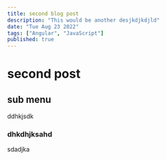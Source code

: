 ```yaml
---
title: second blog post
description: "This would be another desjkdjkdjld"
date: "Tue Aug 23 2022"
tags: ["Angular", "JavaScript"]
published: true
---
```


# second post

## sub menu

ddhkjsdk

### dhkdhjksahd

sdadjka
